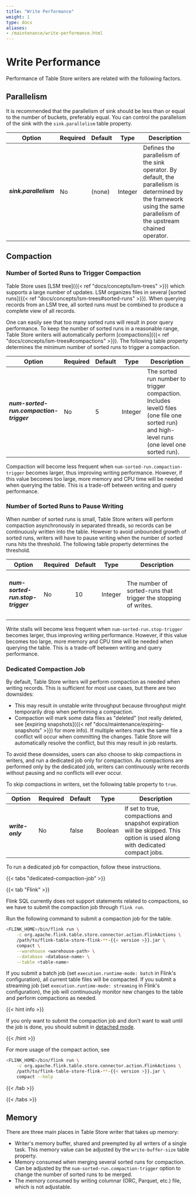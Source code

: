 ```yaml
---
title: "Write Performance"
weight: 1
type: docs
aliases:
- /maintenance/write-performance.html
---
```

<!--
Licensed to the Apache Software Foundation (ASF) under one
or more contributor license agreements.  See the NOTICE file
distributed with this work for additional information
regarding copyright ownership.  The ASF licenses this file
to you under the Apache License, Version 2.0 (the
"License"); you may not use this file except in compliance
with the License.  You may obtain a copy of the License at

  http://www.apache.org/licenses/LICENSE-2.0

Unless required by applicable law or agreed to in writing,
software distributed under the License is distributed on an
"AS IS" BASIS, WITHOUT WARRANTIES OR CONDITIONS OF ANY
KIND, either express or implied.  See the License for the
specific language governing permissions and limitations
under the License.
-->

# Write Performance

Performance of Table Store writers are related with the following factors.

## Parallelism

It is recommended that the parallelism of sink should be less than or equal to the number of buckets, preferably equal. You can control the parallelism of the sink with the `sink.parallelism` table property.

<table class="table table-bordered">
    <thead>
    <tr>
      <th class="text-left" style="width: 20%">Option</th>
      <th class="text-left" style="width: 5%">Required</th>
      <th class="text-left" style="width: 5%">Default</th>
      <th class="text-left" style="width: 10%">Type</th>
      <th class="text-left" style="width: 60%">Description</th>
    </tr>
    </thead>
    <tbody>
    <tr>
      <td><h5>sink.parallelism</h5></td>
      <td>No</td>
      <td style="word-wrap: break-word;">(none)</td>
      <td>Integer</td>
      <td>Defines the parallelism of the sink operator. By default, the parallelism is determined by the framework using the same parallelism of the upstream chained operator.</td>
    </tr>
    </tbody>
</table>

## Compaction

### Number of Sorted Runs to Trigger Compaction

Table Store uses [LSM tree]({{< ref "docs/concepts/lsm-trees" >}}) which supports a large number of updates. LSM organizes files in several [sorted runs]({{< ref "docs/concepts/lsm-trees#sorted-runs" >}}). When querying records from an LSM tree, all sorted runs must be combined to produce a complete view of all records.

One can easily see that too many sorted runs will result in poor query performance. To keep the number of sorted runs in a reasonable range, Table Store writers will automatically perform [compactions]({{< ref "docs/concepts/lsm-trees#compactions" >}}). The following table property determines the minimum number of sorted runs to trigger a compaction.

<table class="table table-bordered">
    <thead>
    <tr>
      <th class="text-left" style="width: 20%">Option</th>
      <th class="text-left" style="width: 5%">Required</th>
      <th class="text-left" style="width: 5%">Default</th>
      <th class="text-left" style="width: 10%">Type</th>
      <th class="text-left" style="width: 60%">Description</th>
    </tr>
    </thead>
    <tbody>
    <tr>
      <td><h5>num-sorted-run.compaction-trigger</h5></td>
      <td>No</td>
      <td style="word-wrap: break-word;">5</td>
      <td>Integer</td>
      <td>The sorted run number to trigger compaction. Includes level0 files (one file one sorted run) and high-level runs (one level one sorted run).</td>
    </tr>
    </tbody>
</table>

Compaction will become less frequent when `num-sorted-run.compaction-trigger` becomes larger, thus improving writing performance. However, if this value becomes too large, more memory and CPU time will be needed when querying the table. This is a trade-off between writing and query performance.

### Number of Sorted Runs to Pause Writing

When number of sorted runs is small, Table Store writers will perform compaction asynchronously in separated threads, so records can be continuously written into the table. However to avoid unbounded growth of sorted runs, writers will have to pause writing when the number of sorted runs hits the threshold. The following table property determines the threshold.

<table class="table table-bordered">
    <thead>
    <tr>
      <th class="text-left" style="width: 20%">Option</th>
      <th class="text-left" style="width: 5%">Required</th>
      <th class="text-left" style="width: 5%">Default</th>
      <th class="text-left" style="width: 10%">Type</th>
      <th class="text-left" style="width: 60%">Description</th>
    </tr>
    </thead>
    <tbody>
    <tr>
      <td><h5>num-sorted-run.stop-trigger</h5></td>
      <td>No</td>
      <td style="word-wrap: break-word;">10</td>
      <td>Integer</td>
      <td>The number of sorted-runs that trigger the stopping of writes.</td>
    </tr>
    </tbody>
</table>

Write stalls will become less frequent when `num-sorted-run.stop-trigger` becomes larger, thus improving writing performance. However, if this value becomes too large, more memory and CPU time will be needed when querying the table. This is a trade-off between writing and query performance.

### Dedicated Compaction Job

By default, Table Store writers will perform compaction as needed when writing records. This is sufficient for most use cases, but there are two downsides:

* This may result in unstable write throughput because throughput might temporarily drop when performing a compaction.
* Compaction will mark some data files as "deleted" (not really deleted, see [expiring snapshots]({{< ref "docs/maintenance/expiring-snapshots" >}}) for more info). If multiple writers mark the same file a conflict will occur when committing the changes. Table Store will automatically resolve the conflict, but this may result in job restarts.

To avoid these downsides, users can also choose to skip compactions in writers, and run a dedicated job only for compaction. As compactions are performed only by the dedicated job, writers can continuously write records without pausing and no conflicts will ever occur.

To skip compactions in writers, set the following table property to `true`.

<table class="table table-bordered">
    <thead>
    <tr>
      <th class="text-left" style="width: 20%">Option</th>
      <th class="text-left" style="width: 5%">Required</th>
      <th class="text-left" style="width: 5%">Default</th>
      <th class="text-left" style="width: 10%">Type</th>
      <th class="text-left" style="width: 60%">Description</th>
    </tr>
    </thead>
    <tbody>
    <tr>
      <td><h5>write-only</h5></td>
      <td>No</td>
      <td style="word-wrap: break-word;">false</td>
      <td>Boolean</td>
      <td>If set to true, compactions and snapshot expiration will be skipped. This option is used along with dedicated compact jobs.</td>
    </tr>
    </tbody>
</table>

To run a dedicated job for compaction, follow these instructions.

{{< tabs "dedicated-compaction-job" >}}

{{< tab "Flink" >}}

Flink SQL currently does not support statements related to compactions, so we have to submit the compaction job through `flink run`.

Run the following command to submit a compaction job for the table.

```bash
<FLINK_HOME>/bin/flink run \
    -c org.apache.flink.table.store.connector.action.FlinkActions \
    /path/to/flink-table-store-flink-**-{{< version >}}.jar \
    compact \
    --warehouse <warehouse-path> \
    --database <database-name> \
    --table <table-name>
```

If you submit a batch job (set `execution.runtime-mode: batch` in Flink's configuration), all current table files will be compacted. If you submit a streaming job (set `execution.runtime-mode: streaming` in Flink's configuration), the job will continuously monitor new changes to the table and perform compactions as needed.

{{< hint info >}}

If you only want to submit the compaction job and don't want to wait until the job is done, you should submit in [detached mode](https://nightlies.apache.org/flink/flink-docs-stable/docs/deployment/cli/#submitting-a-job).

{{< /hint >}}

For more usage of the compact action, see

```bash
<FLINK_HOME>/bin/flink run \
    -c org.apache.flink.table.store.connector.action.FlinkActions \
    /path/to/flink-table-store-flink-**-{{< version >}}.jar \
    compact --help
```

{{< /tab >}}

{{< /tabs >}}

## Memory

There are three main places in Table Store writer that takes up memory:

* Writer's memory buffer, shared and preempted by all writers of a single task. This memory value can be adjusted by the `write-buffer-size` table property.
* Memory consumed when merging several sorted runs for compaction. Can be adjusted by the `num-sorted-run.compaction-trigger` option to change the number of sorted runs to be merged.
* The memory consumed by writing columnar (ORC, Parquet, etc.) file, which is not adjustable.
